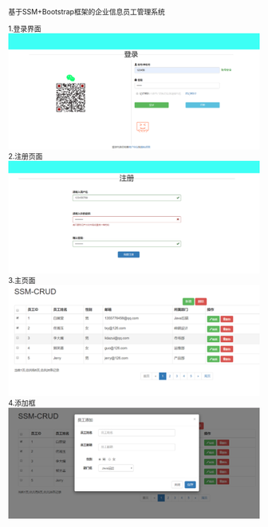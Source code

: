 基于SSM+Bootstrap框架的企业信息员工管理系统

1.登录界面
![登录界面](https://github.com/zks-1998/Company/blob/master/web/static/image/exhibition-01.png)
2.注册页面
![注册页面](https://github.com/zks-1998/Company/blob/master/web/static/image/exhibition-02.png)
3.主页面
![主页面](https://github.com/zks-1998/Company/blob/master/web/static/image/exhibition-03.png)
4.添加框
![添加框](https://github.com/zks-1998/Company/blob/master/web/static/image/exhibition-04.png)
